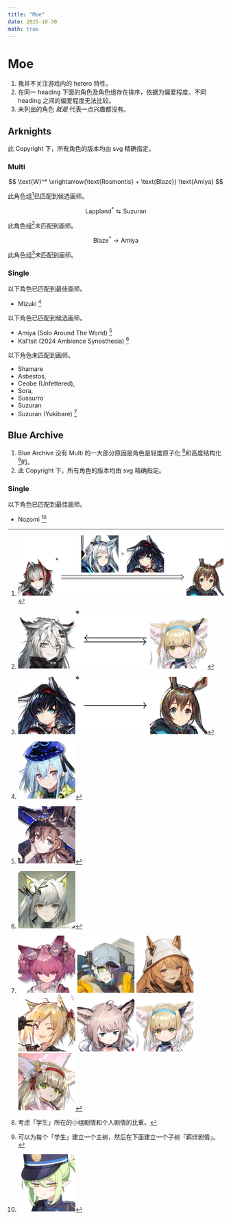 ```yaml
---
title: "Moe"
date: 2025-10-30
math: true
---
```


# Moe

1. 我并不关注游戏内的 hetero 特性。
2. 在同一 heading 下面的角色及角色组存在排序，依据为偏爱程度。不同 heading 之间的偏爱程度无法比较。
3. 未列出的角色 _就是_ 代表一点兴趣都没有。

## Arknights

此 Copyright 下，所有角色的版本均由 svg 精确指定。

### Multi

$$ \text{W}^* \xrightarrow{\text{Rosmontis} + \text{Blaze}} \text{Amiya} $$ 

此角色组[^w-amiya]已匹配到候选画师。

[^w-amiya]: ![w-amiya.svg](../../images/moe/arknights/multi/w-amiya.svg)

$$ \text{Lappland}^* \leftrightarrows \text{Suzuran} $$

此角色组[^lapp-szrn]未匹配到画师。

[^lapp-szrn]: ![lapp-szrn.svg](../../images/moe/arknights/multi/lapp-szrn.svg)

$$ \text{Blaze}^* \rightarrow \text{Amiya} $$

此角色组[^blaze-amiya]未匹配到画师。

[^blaze-amiya]: ![blaze-amiya.svg](../../images/moe/arknights/multi/blaze-amiya.svg)

### Single

以下角色已匹配到最佳画师。

- $\text{Mizuki}$ [^mizuki]

[^mizuki]: ![mizuki.svg](../../images/moe/arknights/single/mizuki.svg)

以下角色已匹配到候选画师。

- $\text{Amiya (Solo Around The World)}$ [^amiyasatw]
- $\text{Kal'tsit (2024 Ambience Synesthesia)}$ [^kaltsitas]

[^amiyasatw]: ![amiyasatw.svg](../../images/moe/arknights/single/amiyasatw.svg)
[^kaltsitas]: ![kaltsitas.svg](../../images/moe/arknights/single/kaltsitas.svg)


以下角色未匹配到画师。

- $\text{Shamare}$
- $\text{Asbestos}$,
- $\text{Ceobe (Unfettered)}$,
- $\text{Sora}$,
- $\text{Sussurro}$
- $\text{Suzuran}$
- $\text{Suzuran (Yukibare)}$ [^arknights-non]

[^arknights-non]: ![shamare.svg](../../images/moe/arknights/single/shamare.svg) ![asbestos.svg](../../images/moe/arknights/single/asbestos.svg) ![ceobe2.svg](../../images/moe/arknights/single/ceobe2.svg) ![sora.svg](../../images/moe/arknights/single/sora.svg) ![sussurro.svg](../../images/moe/arknights/single/sussurro.svg) ![suzuran.svg](../../images/moe/arknights/single/suzuran.svg) ![suzuran3.svg](../../images/moe/arknights/single/suzuran3.svg)

## Blue Archive

1. Blue Archive 没有 Multi 的一大部分原因是角色是轻度原子化 [^atomic]和高度结构化[^structured]的。
2. 此 Copyright 下，所有角色的版本均由 svg 精确指定。

[^atomic]: 考虑「学生」所在的小组剧情和个人剧情的比重。
[^structured]: 可以为每个「学生」建立一个主树，然后在下面建立一个子树「羁绊剧情」。

### Single

以下角色已匹配到最佳画师。

- $\text{Nozomi}$ [^nozomi]

[^nozomi]: ![nozomi.svg](../../images/moe/blue_archive/single/nozomi.svg)